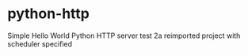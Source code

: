 # python-http
Simple Hello World Python HTTP server
test 2a
reimported project with scheduler specified
